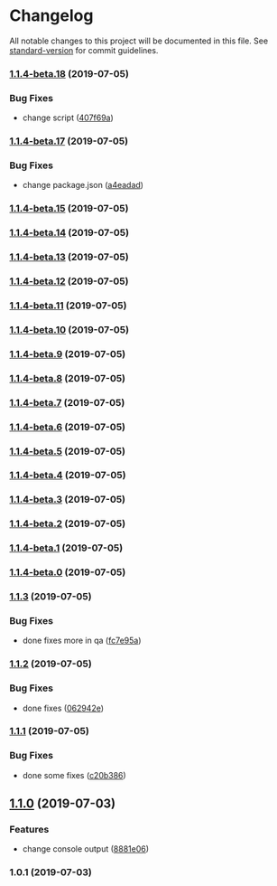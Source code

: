 # Changelog

All notable changes to this project will be documented in this file. See [standard-version](https://github.com/conventional-changelog/standard-version) for commit guidelines.

### [1.1.4-beta.18](https://github.com/shivamagl95/testing-package/compare/v1.1.4-beta.17...v1.1.4-beta.18) (2019-07-05)


### Bug Fixes

* change script ([407f69a](https://github.com/shivamagl95/testing-package/commit/407f69a))



### [1.1.4-beta.17](https://github.com/shivamagl95/testing-package/compare/v1.1.4-beta.0...v1.1.4-beta.17) (2019-07-05)


### Bug Fixes

* change package.json ([a4eadad](https://github.com/shivamagl95/testing-package/commit/a4eadad))



### [1.1.4-beta.15](https://github.com/shivamagl95/testing-package/compare/v1.1.4-beta.0...v1.1.4-beta.15) (2019-07-05)



### [1.1.4-beta.14](https://github.com/shivamagl95/testing-package/compare/v1.1.4-beta.0...v1.1.4-beta.14) (2019-07-05)



### [1.1.4-beta.13](https://github.com/shivamagl95/testing-package/compare/v1.1.4-beta.0...v1.1.4-beta.13) (2019-07-05)



### [1.1.4-beta.12](https://github.com/shivamagl95/testing-package/compare/v1.1.4-beta.0...v1.1.4-beta.12) (2019-07-05)



### [1.1.4-beta.11](https://github.com/shivamagl95/testing-package/compare/v1.1.4-beta.0...v1.1.4-beta.11) (2019-07-05)



### [1.1.4-beta.10](https://github.com/shivamagl95/testing-package/compare/v1.1.4-beta.0...v1.1.4-beta.10) (2019-07-05)



### [1.1.4-beta.9](https://github.com/shivamagl95/testing-package/compare/v1.1.4-beta.0...v1.1.4-beta.9) (2019-07-05)



### [1.1.4-beta.8](https://github.com/shivamagl95/testing-package/compare/v1.1.4-beta.0...v1.1.4-beta.8) (2019-07-05)



### [1.1.4-beta.7](https://github.com/shivamagl95/testing-package/compare/v1.1.4-beta.0...v1.1.4-beta.7) (2019-07-05)



### [1.1.4-beta.6](https://github.com/shivamagl95/testing-package/compare/v1.1.4-beta.0...v1.1.4-beta.6) (2019-07-05)



### [1.1.4-beta.5](https://github.com/shivamagl95/testing-package/compare/v1.1.4-beta.0...v1.1.4-beta.5) (2019-07-05)



### [1.1.4-beta.4](https://github.com/shivamagl95/testing-package/compare/v1.1.4-beta.0...v1.1.4-beta.4) (2019-07-05)



### [1.1.4-beta.3](https://github.com/shivamagl95/testing-package/compare/v1.1.4-beta.0...v1.1.4-beta.3) (2019-07-05)



### [1.1.4-beta.2](https://github.com/shivamagl95/testing-package/compare/v1.1.4-beta.0...v1.1.4-beta.2) (2019-07-05)



### [1.1.4-beta.1](https://github.com/shivamagl95/testing-package/compare/v1.1.4-beta.0...v1.1.4-beta.1) (2019-07-05)



### [1.1.4-beta.0](https://github.com/shivamagl95/testing-package/compare/v1.1.3...v1.1.4-beta.0) (2019-07-05)



### [1.1.3](https://github.com/shivamagl95/testing-package/compare/v1.1.2...v1.1.3) (2019-07-05)


### Bug Fixes

* done fixes more in qa ([fc7e95a](https://github.com/shivamagl95/testing-package/commit/fc7e95a))



### [1.1.2](https://github.com/shivamagl95/testing-package/compare/v1.1.1...v1.1.2) (2019-07-05)


### Bug Fixes

* done fixes ([062942e](https://github.com/shivamagl95/testing-package/commit/062942e))



### [1.1.1](https://github.com/shivamagl95/testing-package/compare/v1.1.0...v1.1.1) (2019-07-05)


### Bug Fixes

* done some fixes ([c20b386](https://github.com/shivamagl95/testing-package/commit/c20b386))



## [1.1.0](https://github.com/shivamagl95/testing-package/compare/v1.0.1...v1.1.0) (2019-07-03)


### Features

* change console output ([8881e06](https://github.com/shivamagl95/testing-package/commit/8881e06))



### 1.0.1 (2019-07-03)

